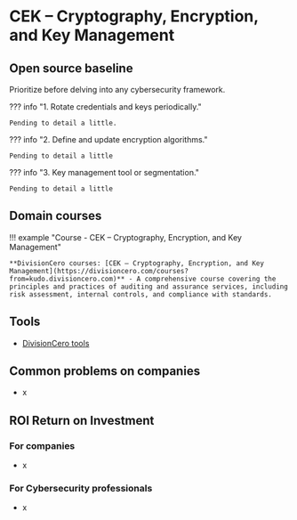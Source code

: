 # CEK – Cryptography, Encryption, and Key Management


## Open source baseline

Prioritize before delving into any cybersecurity framework.

??? info "1. Rotate credentials and keys periodically."

    Pending to detail a little.


??? info "2. Define and update encryption algorithms."

    Pending to detail a little


??? info "3. Key management tool or segmentation."

    Pending to detail a little


## Domain courses

!!! example "Course - CEK – Cryptography, Encryption, and Key Management"
        
    **DivisionCero courses: [CEK – Cryptography, Encryption, and Key Management](https://divisioncero.com/courses?from=kudo.divisioncero.com)** - A comprehensive course covering the principles and practices of auditing and assurance services, including risk assessment, internal controls, and compliance with standards.


## Tools

- [DivisionCero tools](https://divisioncero.com/tools?from=kudo.divisioncero.com)


## Common problems on companies

- x


## ROI Return on Investment

### For companies

- x

### For Cybersecurity professionals

- x